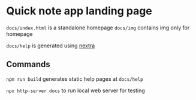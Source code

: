 # Quick note app landing page

`docs/index.html` is a standalone homepage
`docs/img` contains img only for homepage

`docs/help` is generated using [nextra](https://nextra-v2-oe0zrpzjp-shud.vercel.app)

## Commands

`npm run build` generates static help pages at `docs/help`

`npx http-server docs` to run local web server for testing
